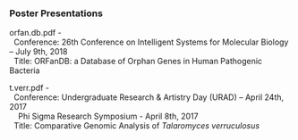 ### Poster Presentations

orfan.db.pdf - <br />
  &nbsp;&nbsp;Conference: 26th Conference on Intelligent Systems for Molecular Biology – July 9th, 2018 <br />
  &nbsp;&nbsp;Title: ORFanDB: a Database of Orphan Genes in Human Pathogenic Bacteria <br />
   
 t.verr.pdf - <br />
   &nbsp;&nbsp;Conference: Undergraduate Research & Artistry Day (URAD) – April 24th, 2017 <br />
     &nbsp;&nbsp;&nbsp;&nbsp;Phi Sigma Research Symposium - April 8th, 2017 <br />
   &nbsp;&nbsp;Title: Comparative Genomic Analysis of _Talaromyces verruculosus_ <br />

